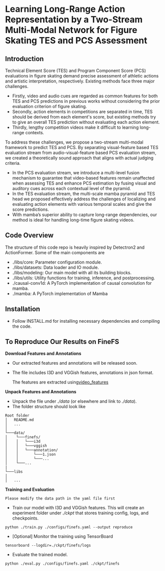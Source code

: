# Learning Long-Range Action Representation by a Two-Stream Multi-Modal Network for Figure Skating TES and PCS Assessment

## Introduction

Technical Element Score (TES) and Program Component Score (PCS) evaluations in figure skating demand precise assessment of athletic actions and artistic interpretation, respectively. Existing methods face three major challenges.

* Firstly, video and audio cues are regarded as common features for both TES and PCS predictions in previous works without considering the prior evaluation criterion of figure skating.
* Secondly, action elements in competitions are separated in time, TES should be derived from each element's score, but existing methods try to give an overall TES prediction without evaluating each action element.
* Thirdly, lengthy competition videos make it difficult to learning long-range contexts.

To address these challenges, we propose a two-stream multi-modal framework to predict TES and PCS. By separating visual-feature based TES evaluation stream from audio-visual-feature based PCS evaluation stream, we created a theoretically sound approach that aligns with actual judging criteria.

* In the PCS evaluation stream, we introduce a multi-level fusion mechanism to guarantee that video-based features remain unaffected when assessing TES and enhance PCS estimation by fusing visual and auditory cues across each contextual level of the pyramid.
* In the TES evaluation stream, the multi-scale mamba pyramid and TES head we proposed effectively address the challenges of localizing and evaluating action elements with various temporal scales and give the score predictions.
* With mamba’s superior ability to capture long-range dependencies, our method is ideal for handling long-time figure skating videos.

## Code Overview

The structure of this code repo is heavily inspired by Detectron2 and ActionFormer. Some of the main components are

* ./libs/core: Parameter configuration module.
* ./libs/datasets: Data loader and IO module.
* ./libs/modeling: Our main model with all its building blocks.
* ./libs/utils: Utility functions for training, inference, and postprocessing.
* ./causal-conv1d: A PyTorch implementation of causal convolution for mamba.
* ./mamba: A PyTorch implementation of Mamba

## Installation

* Follow INSTALL.md for installing necessary dependencies and compiling the code.

## To Reproduce Our Results on FineFS

**Download Features and Annotations**

* Our extracted features and annotations will be released soon.
* The file includes I3D and VGGish features, annotations in json format.

  The features are extracted using[video_features](https://github.com/v-iashin/video_features)

**Unpack Features and Annotations**

* Unpack the file under *./data* (or elsewhere and link to *./data*).
* The folder structure should look like

```
Root folder
│   README.md
│   ...  
│
└───data/
│    └───finefs/
│    │	 └───i3d
│    │	 └───vggish
│    │	 └───annotation/
│    │	     └───1.json
│    │	     └───...
│    └───...
|
└───libs
│
│   ...
```

**Training and Evaluation**

    Please modify the data path in the yaml file first

* Train our model with I3D and VGGish features. This will create an experiment folder under *./ckpt* that stores training config, logs, and checkpoints.

```shell
python ./train.py ./configs/finefs.yaml --output reproduce
```

* [Optional] Monitor the training using TensorBoard

```shell
tensorboard --logdir=./ckpt/finefs/logs
```

* Evaluate the trained model.

```shell
python ./eval.py ./configs/finefs.yaml ./ckpt/finefs
```

